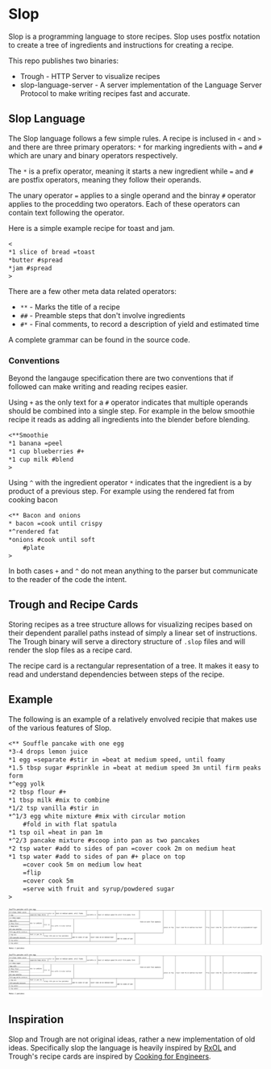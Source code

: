# Slop

Slop is a programming language to store recipes.
Slop uses postfix notation to create a tree of ingredients and instructions for creating a recipe.

This repo publishes two binaries:

* Trough - HTTP Server to visualize recipes
* slop-language-server - A server implementation of the Language Server Protocol to make writing recipes fast and accurate.

## Slop Language

The Slop language follows a few simple rules.
A recipe is inclused in `<` and `>` and there are three primary operators: `*` for marking ingredients with `=` and `#` which are unary and binary operators respectively.

The `*` is a prefix operator, meaning it starts a new ingredient while `=` and `#` are postfix operators, meaning they follow their operands.

The unary operator `=` applies to a single operand and the binray `#` operator applies to the procedding two operators.
Each of these operators can contain text following the operator.

Here is a simple example recipe for toast and jam.

    <
    *1 slice of bread =toast
    *butter #spread
    *jam #spread
    >

There are a few other meta data related operators:

* `**` - Marks the title of a recipe
* `##` - Preamble steps that don't involve ingredients
* `#*` - Final comments, to record a description of yield and estimated time

A complete grammar can be found in the source code.


### Conventions

Beyond the langauge specification there are two conventions that if followed can make writing and reading recipes easier.

Using `+` as the only text for a `#` operator indicates that multiple operands should be combined into a single step.
For example in the below smoothie recipe it reads as adding all ingredients into the blender before blending.

    <**Smoothie
    *1 banana =peel
    *1 cup blueberries #+
    *1 cup milk #blend
    >


Using `^` with the ingredient operator `*` indicates that the ingredient is a by product of a previous step.
For example using the rendered fat from cooking bacon

    <** Bacon and onions
    * bacon =cook until crispy
    *^rendered fat
    *onions #cook until soft
        #plate
    >

In both cases `+` and `^` do not mean anything to the parser but communicate to the reader of the code the intent.

## Trough and Recipe Cards

Storing recipes as a tree structure allows for visualizing recipes based on their dependent parallel paths instead of simply a linear set of instructions.
The Trough binary will serve a directory structure of `.slop` files and will render the slop files as a recipe card.

The recipe card is a rectangular representation of a tree. It makes it easy to read and understand dependencies between steps of the recipe.

## Example

The following is an example of a relatively envolved recipie that makes use of the various features of Slop.

    <** Souffle pancake with one egg
    *3-4 drops lemon juice
    *1 egg =separate #stir in =beat at medium speed, until foamy
    *1.5 tbsp sugar #sprinkle in =beat at medium speed 3m until firm peaks form
    *^egg yolk
    *2 tbsp flour #+
    *1 tbsp milk #mix to combine
    *1/2 tsp vanilla #stir in
    *^1/3 egg white mixture #mix with circular motion
        #fold in with flat spatula
    *1 tsp oil =heat in pan 1m
    *^2/3 pancake mixture #scoop into pan as two pancakes
    *2 tsp water #add to sides of pan =cover cook 2m on medium heat
    *1 tsp water #add to sides of pan #+ place on top
        =cover cook 5m on medium low heat
        =flip
        =cover cook 5m
        =serve with fruit and syrup/powdered sugar
    >



![Souffle Pancake Recipe Card](./souffle_pancake.svg)
<img src="./souffle_pancake.svg">

## Inspiration

Slop and Trough are not original ideas, rather a new implementation of old ideas.
Specifically slop the language is heavily inspired by [RxOL](https://web.archive.org/web/20021105191447/http://anthus.com/Recipes/CompCook.html) and Trough's recipe cards are inspired by [Cooking for Engineers](http://www.cookingforengineers.com/).


